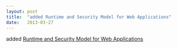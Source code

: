 ```yaml
---
layout: post
title:  "added Runtime and Security Model for Web Applications"
date:   2013-03-27
---
```


added [Runtime and Security Model for Web Applications](http://www.w3.org/TR/runtime/)


